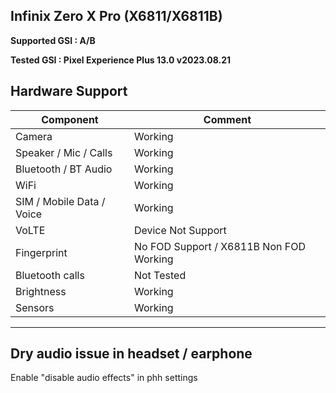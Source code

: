 ## Infinix Zero X Pro (X6811/X6811B)

**Supported GSI : A/B**

**Tested GSI : Pixel Experience Plus 13.0 v2023.08.21**

## Hardware Support

| Component                 |      Comment                                              |
|---------------------------|-----------------------------------------------------------|
| Camera                    | Working |
| Speaker / Mic / Calls     | Working  |
| Bluetooth / BT Audio                | Working |
| WiFi                      | Working                                                    |
| SIM / Mobile Data / Voice | Working                                                    |
| VoLTE                     | Device Not Support                                              |
| Fingerprint               | No FOD Support / X6811B Non FOD Working                                                  |
| Bluetooth calls           | Not Tested                                               |
| Brightness                | Working |
| Sensors | Working |
---
## Dry audio issue in headset / earphone
Enable "disable audio effects" in phh settings
